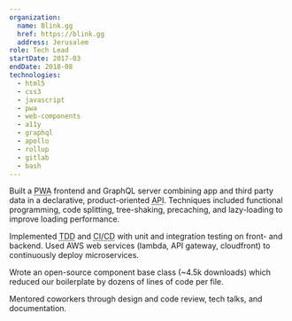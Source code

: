 ```yaml
---
organization:
  name: Blink.gg
  href: https://blink.gg
  address: Jerusalem
role: Tech Lead
startDate: 2017-03
endDate: 2018-08
technologies:
  - html5
  - css3
  - javascript
  - pwa
  - web-components
  - a11y
  - graphql
  - apollo
  - rollup
  - gitlab
  - bash
---
```


Built a <abbr title="Progressive Web App">PWA</abbr> frontend and GraphQL
server combining app and third party data in a declarative, product-oriented
<abbr title="application programmer interface">API</abbr>. Techniques included
functional programming, code splitting, tree-shaking, precaching, and
lazy-loading to improve loading performance.

Implemented <abbr title="test-driven development">TDD</abbr> and <abbr
title="continuous integration / continuous deployment">CI/CD</abbr> with unit
and integration testing on front- and backend. Used AWS web services (lambda,
API gateway, cloudfront) to continuously deploy microservices.

Wrote an open-source component base class (~4.5k downloads) which reduced our
boilerplate by dozens of lines of code per file.

Mentored coworkers through design and code review, tech talks, and
documentation.

